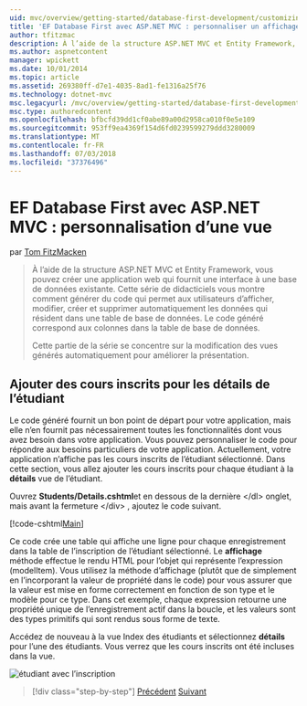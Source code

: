 ```yaml
---
uid: mvc/overview/getting-started/database-first-development/customizing-a-view
title: 'EF Database First avec ASP.NET MVC : personnaliser un affichage | Microsoft Docs'
author: tfitzmac
description: À l’aide de la structure ASP.NET MVC et Entity Framework, vous pouvez créer une application web qui fournit une interface à une base de données existante. Ce didacticiel seri...
ms.author: aspnetcontent
manager: wpickett
ms.date: 10/01/2014
ms.topic: article
ms.assetid: 269380ff-d7e1-4035-8ad1-fe1316a25f76
ms.technology: dotnet-mvc
msc.legacyurl: /mvc/overview/getting-started/database-first-development/customizing-a-view
msc.type: authoredcontent
ms.openlocfilehash: bfbcfd39dd1cf0abe89a00d2958ca010f0e5e109
ms.sourcegitcommit: 953ff9ea4369f154d6fd0239599279ddd3280009
ms.translationtype: MT
ms.contentlocale: fr-FR
ms.lasthandoff: 07/03/2018
ms.locfileid: "37376496"
---
```

<a name="ef-database-first-with-aspnet-mvc-customizing-a-view"></a>EF Database First avec ASP.NET MVC : personnalisation d’une vue
====================
par [Tom FitzMacken](https://github.com/tfitzmac)

> À l’aide de la structure ASP.NET MVC et Entity Framework, vous pouvez créer une application web qui fournit une interface à une base de données existante. Cette série de didacticiels vous montre comment générer du code qui permet aux utilisateurs d’afficher, modifier, créer et supprimer automatiquement les données qui résident dans une table de base de données. Le code généré correspond aux colonnes dans la table de base de données.
> 
> Cette partie de la série se concentre sur la modification des vues générés automatiquement pour améliorer la présentation.


## <a name="add-enrolled-courses-to-student-details"></a>Ajouter des cours inscrits pour les détails de l’étudiant

Le code généré fournit un bon point de départ pour votre application, mais elle n’en fournit pas nécessairement toutes les fonctionnalités dont vous avez besoin dans votre application. Vous pouvez personnaliser le code pour répondre aux besoins particuliers de votre application. Actuellement, votre application n’affiche pas les cours inscrits de l’étudiant sélectionné. Dans cette section, vous allez ajouter les cours inscrits pour chaque étudiant à la **détails** vue de l’étudiant.

Ouvrez **Students/Details.cshtml**et en dessous de la dernière &lt;/dl&gt; onglet, mais avant la fermeture &lt;/div&gt; , ajoutez le code suivant.

[!code-cshtml[Main](customizing-a-view/samples/sample1.cshtml)]

Ce code crée une table qui affiche une ligne pour chaque enregistrement dans la table de l’inscription de l’étudiant sélectionné. Le **affichage** méthode effectue le rendu HTML pour l’objet qui représente l’expression (modelItem). Vous utilisez la méthode d’affichage (plutôt que de simplement en l’incorporant la valeur de propriété dans le code) pour vous assurer que la valeur est mise en forme correctement en fonction de son type et le modèle pour ce type. Dans cet exemple, chaque expression retourne une propriété unique de l’enregistrement actif dans la boucle, et les valeurs sont des types primitifs qui sont rendus sous forme de texte.

Accédez de nouveau à la vue Index des étudiants et sélectionnez **détails** pour l’une des étudiants. Vous verrez que les cours inscrits ont été incluses dans la vue.

![étudiant avec l’inscription](customizing-a-view/_static/image1.png)

> [!div class="step-by-step"]
> [Précédent](changing-the-database.md)
> [Suivant](enhancing-data-validation.md)
